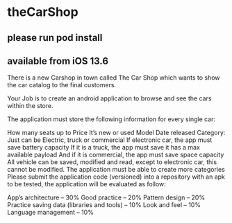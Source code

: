 # theCarShop


please run pod install
--
available from iOS 13.6
--
There is a new Carshop in town called The Car Shop which wants to show the car catalog to the final customers.

Your Job is to create an android application to browse and see the cars within the store.

The application must store the following information for every single car:

How many seats up to
Price
It’s new or used
Model
Date released
Category:
Just can be Electric, truck or commercial
If electronic car, the app must save battery capacity
If it is a truck, the app must save it has a max available payload
And if it is commercial, the app must save space capacity
All vehicle can be saved, modified and read, except to electronic car, this cannot be modified.
The application must be able to create more categories
Please submit the application code (versioned) into a repository with an apk to be tested, the application will be evaluated as follow:

App’s architecture – 30%
Good practice – 20%
Pattern design – 20%
Practice saving data (libraries and tools) – 10%
Look and feel – 10%
Language management – 10%
